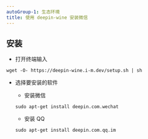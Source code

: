 ```yaml
---
autoGroup-1: 生态环境
title: 使用 deepin-wine 安装微信
---
```


## 安装

- 打开终端输入

```shell
wget -O- https://deepin-wine.i-m.dev/setup.sh | sh
```

- 选择要安装的软件

	- 安装微信
	
	```shell
	sudo apt-get install deepin.com.wechat
	```

	- 安装 QQ

	```shell
	sudo apt-get install deepin.com.qq.im
	```